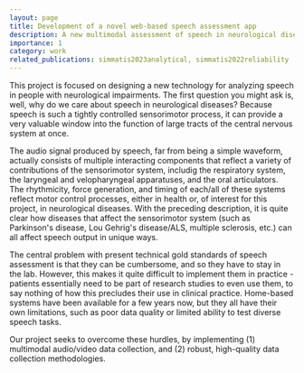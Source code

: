 ```yaml
---
layout: page
title: Development of a novel web-based speech assessment app
description: A new multimodal assessment of speech in neurological diseases
importance: 1
category: work
related_publications: simmatis2023analytical, simmatis2022reliability
---
```


This project is focused on designing a new technology for analyzing speech in people with neurological impairments. The first question you might ask is, well, why do we care about speech in neurological diseases? Because speech is such a tightly controlled sensorimotor process, it can provide a very valuable window into the function of large tracts of the central nervous system at once. 

The audio signal produced by speech, far from being a simple waveform, actually consists of multiple interacting components that reflect a variety of contributions of the sensorimotor system, includig the respiratory system, the laryngeal and velopharyngeal apparatuses, and the oral articulators. The rhythmicity, force generation, and timing of each/all of these systems reflect motor control processes, either in health or, of interest for this project, in neurological diseases. With the preceding description, it is quite clear how diseases that affect the sensorimotor system (such as Parkinson's disease, Lou Gehrig's disease/ALS, multiple sclerosis, etc.) can all affect speech output in unique ways.

The central problem with present technical gold standards of speech assessment is that they can be cumbersome, and so they have to stay in the lab. However, this makes it quite difficult to implement them in practice - patients essentially need to be part of research studies to even use them, to say nothing of how this precludes their use in clinical practice. Home-based systems have been available for a few years now, but they all have their own limitations, such as poor data quality or limited ability to test diverse speech tasks.

Our project seeks to overcome these hurdles, by implementing (1) multimodal audio/video data collection, and (2) robust, high-quality data collection methodologies. 